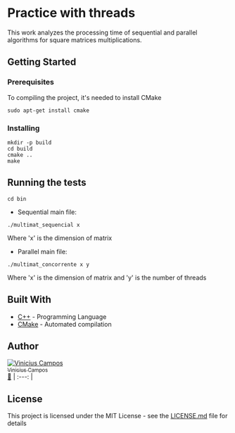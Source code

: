 # Practice with threads

This work analyzes the processing time of sequential and parallel algorithms for square matrices multiplications. 

## Getting Started

### Prerequisites

To compiling the project, it's needed to install CMake 

```
sudo apt-get install cmake
```

### Installing

```
mkdir -p build
cd build
cmake ..
make
```

## Running the tests

```
cd bin
```
* Sequential main file:
```
./multimat_sequencial x
```
Where 'x' is the dimension of matrix

* Parallel main file:
```
./multimat_concorrente x y
```
Where 'x' is the dimension of matrix and 'y' is the number of threads

## Built With

* [C++](http://en.cppreference.com/w/) - Programming Language
* [CMake](https://cmake.org/) - Automated compilation

## Author

[![Vinicius Campos](https://avatars.githubusercontent.com/Vinihcampos?s=100)<br /><sub>Vinicius Campos</sub>](http://lattes.cnpq.br/4806707968253342)<br />[👀](https://github.com/vinihcampos/concurrent-programming/commits?author=Vinihcampos)
| :---: | 


## License

This project is licensed under the MIT License - see the [LICENSE.md](../LICENSE) file for details

